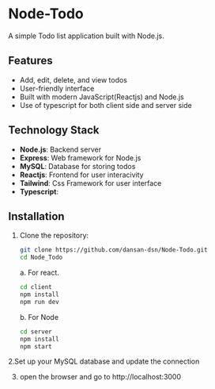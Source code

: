 # Node-Todo

A simple Todo list application built with Node.js.

## Features

- Add, edit, delete, and view todos
- User-friendly interface
- Built with modern JavaScript(Reactjs) and Node.js
- Use of typescript for both client side and server side

## Technology Stack

- **Node.js**: Backend server
- **Express**: Web framework for Node.js
- **MySQL**: Database for storing todos
- **Reactjs**: Frontend for user interacivity
- **Tailwind**: Css Framework for user interface
- **Typescript**:

## Installation

1. Clone the repository:
   ```bash
   git clone https://github.com/dansan-dsn/Node-Todo.git
   cd Node_Todo
   ```
   a. For react.
   ```bash
   cd client
   npm install
   npm run dev
   ```
   b. For Node
   ```bash
   cd server
   npm install
   npm start
   ```

2.Set up your MySQL database and update the connection

3. open the browser and go to
   http://localhost:3000
